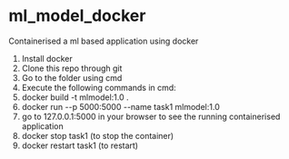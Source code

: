 # ml_model_docker
Containerised a ml based application using docker
1. Install docker
2. Clone this repo through git
3. Go to the folder using cmd
4. Execute the following commands in cmd:
5. docker build -t mlmodel:1.0 .
6. docker run --p 5000:5000 --name task1 mlmodel:1.0
7. go to 127.0.0.1:5000 in your browser to see the running containerised application
8. docker stop task1   (to stop the container)
9. docker restart task1   (to restart)
